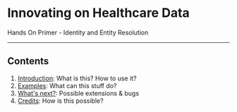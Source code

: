 <!-- .slide: data-background="#E6F7FF" -->

# Innovating on Healthcare Data <!-- .element: class="r-fit-text" -->

Hands On Primer -  Identity and Entity Resolution <!-- .element: class="r-fit-text" -->


---

## Contents

1. [Introduction](#/02_intro): What is this? How to use it?
2. [Examples](#/03_examples): What can this stuff do?
3. [What's next?](#/10_whats_next): Possible extensions & bugs
4. [Credits](#/15_credits): How is this possible?

